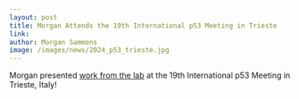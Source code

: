 ```yaml
---
layout: post
title: Morgan Attends the 19th International p53 Meeting in Trieste
link: 
author: Morgan Sammons
image: /images/news/2024_p53_trieste.jpg
---
```


Morgan presented [work from the lab](/papers/mccann-biorxiv/) at the 19th International p53 Meeting in Trieste, Italy! 




